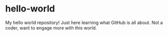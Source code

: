 # hello-world
My hello world repository!
Just here learning what GitHub is all about. Not a coder, want to engage more with this world.
